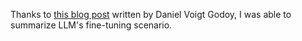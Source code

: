 Thanks to [this blog post](https://huggingface.co/blog/dvgodoy/fine-tuning-llm-hugging-face) written by Daniel Voigt Godoy, I was able to summarize LLM's fine-tuning scenario.
